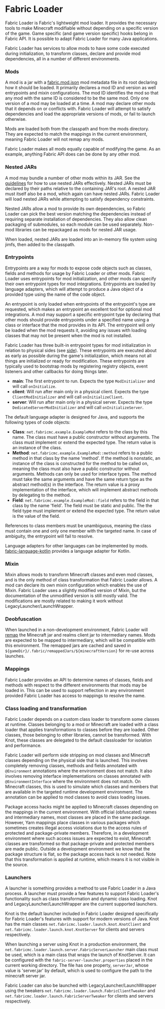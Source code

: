 # Fabric Loader

Fabric Loader is Fabric's lightweight mod loader. It provides the
necessary tools to make Minecraft modifiable without depending on a
specific version of the game. Game specific (and game version specific)
hooks belong in Fabric API. It is possible to adapt Fabric Loader for
many Java applications.

Fabric Loader has services to allow mods to have some code executed
during initialization, to transform classes, declare and provide mod
dependencies, all in a number of different environments.

### Mods

A mod is a jar with a [fabric.mod.json](../Documentation/fabric_mod_json.md)
mod metadata file in its root declaring how it should be loaded. It
primarily declares a mod ID and version as well entrypoints and mixin
configurations. The mod ID identifies the mod so that any mod with the
same ID is considered to be the same mod. Only one version of a mod may
be loaded at a time. A mod may declare other mods that it depends on or
conflicts with. Fabric Loader will attempt to satisfy dependencies and
load the appropriate versions of mods, or fail to launch otherwise.

Mods are loaded both from the classpath and from the mods directory.
They are expected to match the mappings in the current environment,
meaning Fabric Loader will not remap any mods.

Fabric Loader makes all mods equally capable of modifying the game. As
an example, anything Fabric API does can be done by any other mod.

### Nested JARs

A mod may bundle a number of other mods within its JAR. See the
[guidelines](https://fabricmc.net/wiki/tutorial:loader04x#nested_jars)
for how to use nested JARs effectively. Nested JARs must be declared by
their paths relative to the containing JAR's root. A nested JAR must
itself also be a mod, which again can have nested JARs. Fabric Loader
will load nested JARs while attempting to satisfy dependency
constraints.

Nested JARs allow a mod to provide its own dependencies, so Fabric
Loader can pick the best version matching the dependencies instead of
requiring separate installation of dependencies. They also allow clean
packaging of submodules, so each module can be used separately. Non-mod
libraries can be repackaged as mods for nested JAR usage.

When loaded, nested JARs are loaded into an in-memory file system using
jimfs, then added to the classpath.

### Entrypoints

Entrypoints are a way for mods to expose code objects such as classes,
fields and methods for usage by Fabric Loader or other mods. Fabric
Loader uses entrypoints for mod initialization, and other mods can
specify their own entrypoint types for mod integrations. Entrypoints are
loaded by language adapters, which will attempt to produce a Java object
of a provided type using the name of the code object.

An entrypoint is only loaded when entrypoints of the entrypoint's type
are requested, which makes an entrypoint an excellent tool for optional
mod integrations. A mod may support a specific entrypoint type by
declaring that other mods should provide entrypoints under a specified
name using a class or interface that the mod provides in its API. The
entrypoint will only be loaded when the mod requests it, avoiding any
issues with loading classes that may not be present when the mod is not
installed.

Fabric Loader has three built-in entrypoint types for mod initialization
in relation to physical sides (see [side](../Modding-Tutorials/Conventions-And-Terminology/side.md)). These
entrypoints are executed about as early as possible during the game's
initialization, which means not all things are initialized or ready for
modification. These entrypoints are typically used to bootstrap mods by
registering registry objects, event listeners and other callbacks for
doing things later.

- **main**: The first entrypoint to run. Expects the type
  `ModInitializer` and will call `onInitialize`.
- **client**: Will run after main only in a physical client. Expects
  the type `ClientModInitializer` and will call `onInitializeClient`.
- **server**: Will run after main only in a physical server. Expects
  the type `DedicatedServerModInitializer` and will call
  `onInitializeServer`.

The default language adapter is designed for Java, and supports the
following types of code objects:

- **Class**: `net.fabricmc.example.ExampleMod` refers to the class by
  this name. The class must have a public constructor without
  arguments. The class must implement or extend the expected type. The
  return value is an instance of the class.
- **Method**: `net.fabricmc.example.ExampleMod::method` refers to a
  public method in that class by the name 'method'. If the method is
  nonstatic, an instance of the class is constructed for the method to
  be called on, meaning the class must also have a public constructor
  without arguments. Methods can only be used for interface types. The
  method must take the same arguments and have the same return type as
  the abstract method(s) in the interface. The return value is a proxy
  implementation of the interface, which will implement abstract
  methods by delegating to the method.
- **Field**: `net.fabricmc.example.ExampleMod::field` refers to the
  field in that class by the name 'field'. The field must be static
  and public. The the field type must implement or extend the expected
  type. The return value is the value of the field.

References to class members must be unambiguous, meaning the class must
contain one and only one member with the targeted name. In case of
ambiguity, the entrypoint will fail to resolve.

Language adapters for other languages can be implemented by mods.
[fabric-language-kotlin](https://github.com/FabricMC/fabric-language-kotlin)
provides a language adapter for Kotlin.

### Mixin

Mixin allows mods to transform Minecraft classes and even mod classes,
and is the only method of class transformation that Fabric Loader
allows. A mod can declare its own mixin configuration which enables the
use of Mixin. Fabric Loader uses a slightly modified version of Mixin,
but the documentation of the unmodified version is still mostly valid.
The modifications are mostly related to making it work without
LegacyLauncher/LaunchWrapper.

### Deobfuscation

When launched in a non-development environment, Fabric Loader will
[remap](../Documentation/mappings.md) the Minecraft jar and realms client jar to
intermediary names. Mods are expected to be mapped to intermediary,
which will be compatible with this environment. The remapped jars are
cached and saved in
`${gameDir}/.fabric/remappedJars/${minecraftVersion}` for re-use across
launches.

### Mappings

Fabric Loader provides an API to determine names of classes, fields and
methods with respect to the different environments that mods may be
loaded in. This can be used to support reflection in any environment
provided Fabric Loader has access to mappings to resolve the name.

### Class loading and transformation

Fabric Loader depends on a custom class loader to transform some classes
at runtime. Classes belonging to a mod or Minecraft are loaded with a
class loader that applies transformations to classes before they are
loaded. Other classes, those belonging to other libraries, cannot be
transformed. With Knot, these classes are delegated to the default
classloader for isolation and performance.

Fabric Loader will perform side stripping on mod classes and Minecraft
classes depending on the physical side that is launched. This involves
completely removing classes, methods and fields annotated with
`@Environment` annotations where the environment does not match. It also
involves removing interface implementations on classes annotated with
`@EnvironmentInterface` where the environment does not match. On
Minecraft classes, this is used to simulate which classes and members
that are available in the targeted runtime development environment. The
annotation can be applied to mod classes to avoid class loading issues.

Package access hacks might be applied to Minecraft classes depending on
the mappings in the current environment. With official (obfuscated)
names and intermediary names, most classes are placed in the same
package. However, Yarn mappings place classes in various packages which
sometimes creates illegal access violations due to the access rules of
protected and package-private members. Therefore, in a development
environment where such access issues are expected to exist, Minecraft
classes are transformed so that package-private and protected members
are made public. Outside a development environment we know that the
package structure is flat, so the package access hack is not needed.
Note that this transformation is applied at runtime, which means it is
not visible in the source.

### Launchers

A launcher is something provides a method to use Fabric Loader in a Java
process. A launcher must provide a few features to support Fabric
Loader's functionality such as class transformation and dynamic class
loading. Knot and LegacyLauncher/LaunchWrapper are the current supported
launchers.

Knot is the default launcher included in Fabric Loader designed
specifically for Fabric Loader's features with support for modern
versions of Java. Knot has the main classes
`net.fabricmc.loader.launch.knot.KnotClient` and
`net.fabricmc.loader.launch.knot.KnotServer` for clients and servers
respectively.

When launching a server using Knot in a production environment, the
`net.fabricmc.loader.launch.server.FabricServerLauncher` main class must
be used, which is a main class that wraps the launch of KnotServer. It
can be configured with the `fabric-server-launcher.properties` placed in
the current working directory. The file has one property, `serverJar`,
whose value is 'server.jar' by default, which is used to configure the
path to the minecraft server jar.

Fabric Loader can also be launched with LegacyLauncher/LaunchWrapper
using the tweakers `net.fabricmc.loader.launch.FabricClientTweaker` and
`net.fabricmc.loader.launch.FabricServerTweaker` for clients and servers
respectively.
